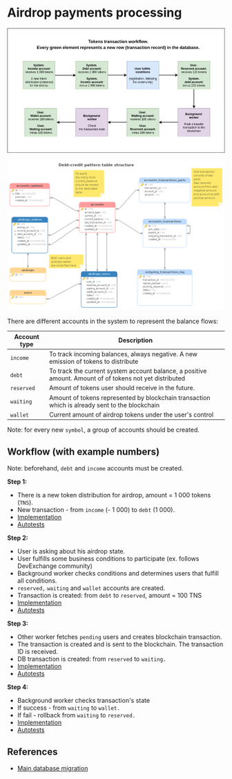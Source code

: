 # Airdrop payments processing

![Airdrop payment transactions](https://raw.githubusercontent.com/UOSnetwork/ucom.backend/master/documentation/jpg/airdrop-payment-transactions.jpg)

![Debt-credit pattern table structure](https://raw.githubusercontent.com/UOSnetwork/ucom.backend/master/documentation/jpg/debt-credit-pattern-table-structure.png)

There are different accounts in the system to represent the balance flows:

Account type | Description
--- | ---
`income` | To track incoming balances, always negative. A new emission of tokens to distribute
`debt` | To track the current system account balance, a positive amount. Amount of of tokens not yet distributed  
`reserved` | Amount of tokens user should receive in the future.
`waiting` | Amount of tokens represented by blockchain transaction which is already sent to the blockchain
`wallet` | Current amount of airdrop tokens under the user's control 

Note: for every new `symbol`, a group of accounts should be created.

## Workflow (with example numbers)

Note: beforehand, `debt` and `income` accounts must be created.

**Step 1:**
* There is a new token distribution for airdrop, amount = 1 000 tokens (`TNS`). 
* New transaction - from `income` (- 1 000) to `debt` (1 000).
* [Implementation](../../lib/airdrops/service/airdrop-creator-service.ts)
* [Autotests](../../test/integration/airdrops/airdrops.test.ts)

**Step 2:**
* User is asking about his airdrop state.
* User fulfills some business conditions to participate (ex. follows DevExchange community)
* Background worker checks conditions and determines users that fulfill all conditions.
* `reserved,` `waiting` and `wallet` accounts are created.
* Transaction is created: from `debt` to `reserved`, amount = 100 TNS
* [Implementation](../../lib/airdrops/service/status-changer/airdrops-users-to-pending-service.ts)
* [Autotests](../../test/integration/airdrops/airdrops-users-to-pending.test.ts)

**Step 3:**
* Other worker fetches `pending` users and creates blockchain transaction.
* The transaction is created and is sent to the blockchain. The transaction ID is received.
* DB transaction is created: from `reserved` to `waiting.`
* [Implementation](../../lib/airdrops/service/status-changer/airdrops-users-to-waiting-service.ts)
* [Autotests](../../test/integration/airdrops/airdrops-users-to-waiting.test.ts)

**Step 4:**
* Background worker checks transaction's state
* If success - from `waiting` to `wallet.`
* If fail - rollback from `waiting` to `reserved.`
* [Implementation](../../lib/airdrops/service/status-changer/airdrops-users-to-received-service.ts)
* [Autotests](../../test/integration/airdrops/airdrops-users-to-received.test.ts)

## References
* [Main database migration](../../migrations_knex_monolith/20190320083713_create-tables-airdrops-and-accounts.js)
